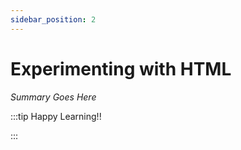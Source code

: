 ```yaml
---
sidebar_position: 2
---
```


# Experimenting with HTML

_Summary Goes Here_

:::tip Happy Learning!!

<QuestButton text="Go To Quest" />

:::



